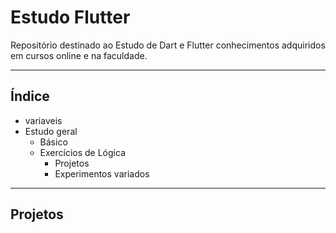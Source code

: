 # Estudo Flutter

Repositório destinado ao Estudo de Dart e Flutter conhecimentos adquiridos em cursos online e na faculdade.

---

## Índice

- variaveis
- Estudo geral
  - Básico
  - Exercícios de Lógica
    - Projetos
    - Experimentos variados

---

## Projetos
